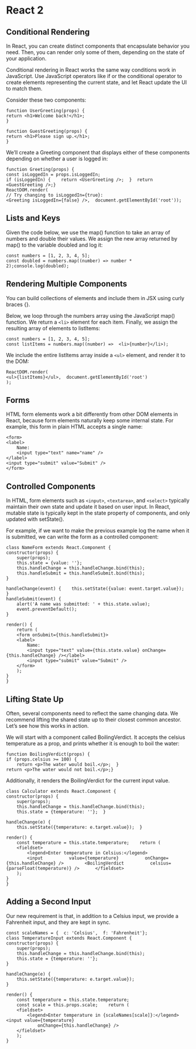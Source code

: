 # React 2

## Conditional Rendering

In React, you can create distinct components that encapsulate behavior you need. Then, you can render only some of them, depending on the state of your application.

Conditional rendering in React works the same way conditions work in JavaScript. Use JavaScript operators like if or the conditional operator to create elements representing the current state, and let React update the UI to match them.

Consider these two components:

    function UserGreeting(props) {
    return <h1>Welcome back!</h1>;
    }

    function GuestGreeting(props) {
    return <h1>Please sign up.</h1>;
    }

We’ll create a Greeting component that displays either of these components depending on whether a user is logged in:

    function Greeting(props) {
    const isLoggedIn = props.isLoggedIn;
    if (isLoggedIn) {    return <UserGreeting />;  }  return <GuestGreeting />;}
    ReactDOM.render(
    // Try changing to isLoggedIn={true}:
    <Greeting isLoggedIn={false} />,  document.getElementById('root'));

## Lists and Keys

Given the code below, we use the map() function to take an array of numbers and double their values. We assign the new array returned by map() to the variable doubled and log it:

    const numbers = [1, 2, 3, 4, 5];
    const doubled = numbers.map((number) => number * 2);console.log(doubled);

## Rendering Multiple Components

You can build collections of elements and include them in JSX using curly braces {}.

Below, we loop through the numbers array using the JavaScript map() function. We return a `<li>` element for each item. Finally, we assign the resulting array of elements to listItems:

    const numbers = [1, 2, 3, 4, 5];
    const listItems = numbers.map((number) =>  <li>{number}</li>);

We include the entire listItems array inside a `<ul>` element, and render it to the DOM:

    ReactDOM.render(
    <ul>{listItems}</ul>,  document.getElementById('root')
    );

## Forms

HTML form elements work a bit differently from other DOM elements in React, because form elements naturally keep some internal state. For example, this form in plain HTML accepts a single name:

    <form>
    <label>
        Name:
        <input type="text" name="name" />
    </label>
    <input type="submit" value="Submit" />
    </form>

## Controlled Components

In HTML, form elements such as `<input>`, `<textarea>`, and `<select>` typically maintain their own state and update it based on user input. In React, mutable state is typically kept in the state property of components, and only updated with setState().

For example, if we want to make the previous example log the name when it is submitted, we can write the form as a controlled component:

    class NameForm extends React.Component {
    constructor(props) {
        super(props);
        this.state = {value: ''};
        this.handleChange = this.handleChange.bind(this);
        this.handleSubmit = this.handleSubmit.bind(this);
    }

    handleChange(event) {    this.setState({value: event.target.value});  }
    handleSubmit(event) {
        alert('A name was submitted: ' + this.state.value);
        event.preventDefault();
    }

    render() {
        return (
        <form onSubmit={this.handleSubmit}>        
        <label>
            Name:
            <input type="text" value={this.state.value} onChange={this.handleChange} /></label>
            <input type="submit" value="Submit" />
        </form>
        );
    }
    }

## Lifting State Up

Often, several components need to reflect the same changing data. We recommend lifting the shared state up to their closest common ancestor. Let’s see how this works in action.

We will start with a component called BoilingVerdict. It accepts the celsius temperature as a prop, and prints whether it is enough to boil the water:

    function BoilingVerdict(props) {
    if (props.celsius >= 100) {
        return <p>The water would boil.</p>;  }
    return <p>The water would not boil.</p>;}

Additionally, it renders the BoilingVerdict for the current input value.

    class Calculator extends React.Component {
    constructor(props) {
        super(props);
        this.handleChange = this.handleChange.bind(this);
        this.state = {temperature: ''};  }

    handleChange(e) {
        this.setState({temperature: e.target.value});  }

    render() {
        const temperature = this.state.temperature;    return (
        <fieldset>
            <legend>Enter temperature in Celsius:</legend>
            <input          value={temperature}          onChange={this.handleChange} />        <BoilingVerdict          celsius={parseFloat(temperature)} />      </fieldset>
        );
    }
    }

## Adding a Second Input

Our new requirement is that, in addition to a Celsius input, we provide a Fahrenheit input, and they are kept in sync.

    const scaleNames = {  c: 'Celsius',  f: 'Fahrenheit'};
    class TemperatureInput extends React.Component {
    constructor(props) {
        super(props);
        this.handleChange = this.handleChange.bind(this);
        this.state = {temperature: ''};
    }

    handleChange(e) {
        this.setState({temperature: e.target.value});
    }

    render() {
        const temperature = this.state.temperature;
        const scale = this.props.scale;    return (
        <fieldset>
            <legend>Enter temperature in {scaleNames[scale]}:</legend>        <input value={temperature}
                onChange={this.handleChange} />
        </fieldset>
        );
    }
